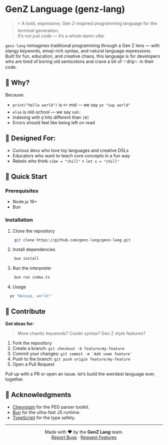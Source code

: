 # GenZ Language (genz-lang)
> ⚡ A bold, expressive, Gen Z-inspired programming language for the terminal generation.  
> It’s not just code — it’s a whole damn *vibe*.

`genz-lang` reimagines traditional programming through a Gen Z lens — with slangy keywords, emoji-rich syntax, and natural language expressions.  
Built for fun, education, and creative chaos, this language is for developers who are tired of boring old semicolons and crave a bit of ✨drip✨ in their code.

## 🌈 Why?

Because:
- `print("hello world")` is ✏️ mid — we say `yo "sup world"`
- `else` is old-school — we say `nah:`
- Indexing with `@` hits different than `[0]`
- Errors should feel like being left on read

## 🧠 Designed For:

- Curious devs who love toy languages and creative DSLs
- Educators who want to teach core concepts in a fun way
- Rebels who think `vibe = "chill"` > `let x = "chill"`

## 🚀 Quick Start

### Prerequisites
- Node.js 16+
- Bun

### Installation
1. Clone the repository
```bash
    git clone https://github.com/genz-lang/genz-lang.git
```
2. Install dependencies
```bash
    bun install
```
3. Run the interpreter
```bash
    bun run index.ts
```
4. Usage
```bash
  yo "Wassup, world!"
```

## 🤝 Contribute
**Got ideas for:**
> More chaotic keywords? Cooler syntax? Gen Z style features?

1. Fork the repository
2. Create a branch: `git checkout -b feature/my-feature`
3. Commit your changes: `git commit -m 'Add some feature'`
4. Push to the branch: `git push origin feature/my-feature`
5. Open a Pull Request

Pull up with a PR or open an issue. let’s build the weirdest language ever, together.

## 🙏 Acknowledgments
<ul>
    <li><a href="https://github.com/SAP/chevrotain">Chevrotain</a> for the PEG parser toolkit.</li>
    <li><a href="https://bun.sh/">Bun</a> for the ultra-fast JS runtime.</li>
    <li><a href="https://www.typescriptlang.org/">TypeScript</a> for the type safety.</li>
</ul>

---
<p align="center">
  Made with ❤️ by the <b>GenZ Lang</b> team. <br />
  <a href="https://github.com/Sharmil001/genz-lang/issues">Report Bugs</a> · 
  <a href="https://github.com/Sharmil001/genz-lang/labels/enhancement">Request Features</a>
</p>

